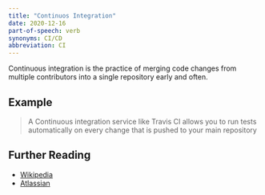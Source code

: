 ```yaml
---
title: "Continuos Integration"
date: 2020-12-16
part-of-speech: verb
synonyms: CI/CD
abbreviation: CI
---
```


Continuous integration is the practice of merging code changes from multiple contributors into a single repository early and often.

## Example

> A Continuous integration service like Travis CI allows you to run tests automatically on every change that is pushed to your main repository

## Further Reading
- [Wikipedia](https://en.wikipedia.org/wiki/Continuous_integration)
- [Atlassian](https://www.atlassian.com/continuous-delivery/continuous-integration/how-to-get-to-continuous-integration)
